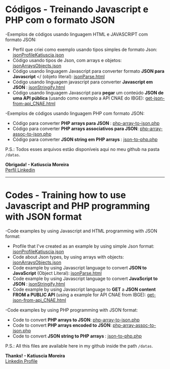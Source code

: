 # Códigos  - Treinando Javascript e PHP com o formato JSON

-Exemplos de códigos usando linguagem HTML e JAVASCRIPT com formato JSON:

* Perfil que criei como exemplo usando tipos simples de formato Json: [jsonProfileKatiuscia.json](https://github.com/katiusciamoreira/Json/blob/master/datas/jsonProfileKatiuscia.json)
* Código usando tipos de Json, com arrays e objetos: [jsonArraysObjects.json](https://github.com/katiusciamoreira/Json/blob/master/datas/jsonArraysObjects.json)
* Código usando linguagem Javascript para converter formato <b> JSON para Javascript </b> </ (objeto literal): [jsonParse.html](https://github.com/katiusciamoreira/Json/blob/master/datas/jsonParse.html)
* Código usando linguagem javascript para converter <b> Javascript em JSON </b>: [jsonStringify.html](https://github.com/katiusciamoreira/Json/blob/master/datas/jsonStringify.html)
* Código usando linguagem Javascript para <b> pegar </b> um conteúdo <b> JSON de uma API pública </b>(usando como exemplo a API CNAE do IBGE): [get-json-from-api_CNAE.html](https://github.com/katiusciamoreira/Json/blob/master/datas/get-json-from-api_CNAE.html)
 
-Exemplos de códigos usando linguagem PHP com formato JSON:
 
* Código para converter <b> PHP arrays para JSON </b>: [php-array-to-json.php](https://github.com/katiusciamoreira/Json/blob/master/datas/php-array-to-json.php)
* Código para converter <b> PHP arrays associativos para JSON</b>: [php-array-assoc-to-json.php](https://github.com/katiusciamoreira/Json/blob/master/datas/php-array-assoc-to-json.php)
* Código para converter <b> JSON string em PHP arrays </b>: [json-to-php.php](https://github.com/katiusciamoreira/Json/blob/master/datas/json-to-php.php)
 
 
P.S.: Todos esses arquivos estão disponíveis aqui no meu github na pasta `/datas`.


**Obrigada! - Katiuscia Moreira**
<br>
[Perfil Linkedin](https://www.linkedin.com/in/katiuscia-moreira-0026833b/)
___________________________________________________________________________________________________________________

# Codes  - Training how to use Javascript and PHP programming with JSON format

-Code examples by using Javascript and HTML programming with JSON format:

* Profile that I've created as an example by using simple Json format: [jsonProfileKatiuscia.json](https://github.com/katiusciamoreira/Json/blob/master/datas/jsonProfileKatiuscia.json)
* Code about Json types, by using arrays with objects: [jsonArraysObjects.json](https://github.com/katiusciamoreira/Json/blob/master/datas/jsonArraysObjects.json)
* Code example by using Javascript language to convert <b> JSON to JavaScript</b> (Object Literal): [jsonParse.html](https://github.com/katiusciamoreira/Json/blob/master/datas/jsonParse.html)
* Code example by using Javascript language to convert <b> JavaScript to JSON </b>: [jsonStringify.html](https://github.com/katiusciamoreira/Json/blob/master/datas/jsonStringify.html)
* Code example by using Javascript language to <b> GET </b> a <b> JSON content FROM a PUBLIC API </b>(using a example for API CNAE from IBGE): [get-json-from-api_CNAE.html](https://github.com/katiusciamoreira/Json/blob/master/datas/get-json-from-api_CNAE.html)
 
 
-Code examples by using PHP programming with JSON format:
 
* Code to convert <b> PHP arrays to JSON</b>: [php-array-to-json.php](https://github.com/katiusciamoreira/Json/blob/master/datas/php-array-to-json.php)
* Code to convert <b> PHP arrays encoded to JSON</b>: [php-array-assoc-to-json.php](https://github.com/katiusciamoreira/Json/blob/master/datas/php-array-assoc-to-json.php)
* Code to convert <b> JSON string to PHP arrays </b>: [json-to-php.php](https://github.com/katiusciamoreira/Json/blob/master/datas/json-to-php.php)

P.S.: All this files are available here in my github inside the path `/datas`.


**Thanks! - Katiuscia Moreira**
<br>
[Linkedin Profile](https://www.linkedin.com/in/katiuscia-moreira-0026833b/)
